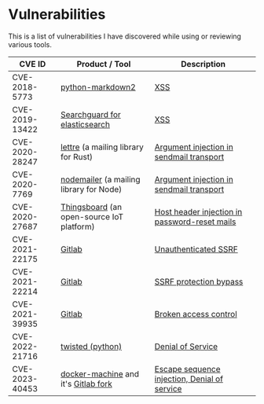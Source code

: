 # Vulnerabilities

This is a list of vulnerabilities I have discovered while using or reviewing various tools.

| CVE ID | Product / Tool | Description |
|--------|----------------|-------------|
| CVE-2018-5773 | [python-markdown2](https://github.com/trentm/python-markdown2) | [XSS](https://github.com/trentm/python-markdown2/issues/285) |
| CVE-2019-13422 | [Searchguard for elasticsearch](https://search-guard.com/) | [XSS](https://search-guard.com/cve-advisory/) |
| CVE-2020-28247 | [lettre](https://github.com/lettre/lettre) (a mailing library for Rust)| [Argument injection in sendmail transport](https://github.com/lettre/lettre/security/advisories/GHSA-vc2p-r46x-m3vx)|
| CVE-2020-7769 | [nodemailer](https://github.com/nodemailer/nodemailer) (a mailing library for Node) |  [Argument injection in sendmail transport](https://nvd.nist.gov/vuln/detail/CVE-2020-7769)|
| CVE-2020-27687 | [Thingsboard](https://github.com/thingsboard/thingsboard) (an open-source IoT platform) | [Host header injection in password-reset mails](https://nvd.nist.gov/vuln/detail/CVE-2020-27687)|
| CVE-2021-22175 | [Gitlab](https://gitlab.com/gitlab-org/gitlab) | [Unauthenticated SSRF](https://nvd.nist.gov/vuln/detail/CVE-2021-22175) |
| CVE-2021-22214 | [Gitlab](https://gitlab.com/gitlab-org/gitlab) | [SSRF protection bypass](https://nvd.nist.gov/vuln/detail/CVE-2021-22214) |
| CVE-2021-39935 | [Gitlab](https://gitlab.com/gitlab-org/gitlab) | [Broken access control](https://nvd.nist.gov/vuln/detail/CVE-2021-39935) |
| CVE-2022-21716 | [twisted (python)](https://github.com/twisted/twisted) | [Denial of Service](https://github.com/twisted/twisted/security/advisories/GHSA-rv6r-3f5q-9rgx)
| CVE-2023-40453 | [docker-machine](https://github.com/docker/machine) and it's [Gitlab fork](https://gitlab.com/gitlab-org/ci-cd/docker-machine) | [Escape sequence injection, Denial of service](https://www.cve.org/CVERecord?id=CVE-2023-40453)

